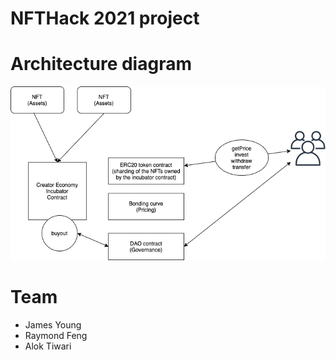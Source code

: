 # NFTHack 2021 project

# Architecture diagram

![incubator](./incubator.png)

# Team

- James Young
- Raymond Feng
- Alok Tiwari